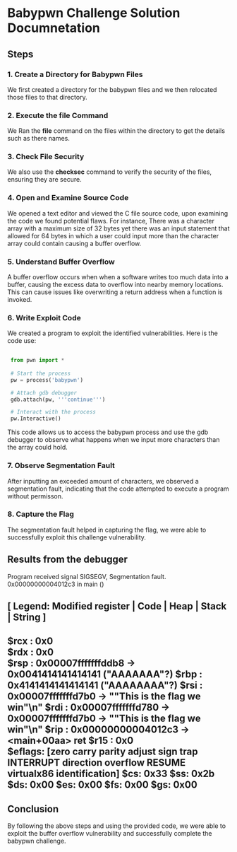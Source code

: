 # Babypwn Challenge Solution Documnetation


## Steps

### 1. Create a Directory for Babypwn Files
We first created a directory for the babypwn files and we then relocated those files to that
directory.


### 2. Execute the file Command
We Ran the **file** command on the files within the directory to get the details such as there
names.  


### 3. Check File Security
We also use the **checksec** command to verify the security of the files, ensuring they are
secure.


### 4. Open and Examine Source Code
We opened a text editor and viewed the C file source code, upon examining the code we found
potential flaws. For instance, There was a character array with a maximum size of 32 bytes
yet there was an input statement that allowed for 64 bytes in which a user could input more
than the character array could contain causing a buffer overflow.


### 5. Understand Buffer Overflow
A buffer overflow occurs when when a software writes too much data into a buffer, causing the
excess data to overflow into nearby memory locations. This can cause issues like overwriting
a return address when a function is invoked.


### 6. Write Exploit Code
We created a program to exploit the identified vulnerabilities. Here is the code use:
```python
 
 from pwn import *
 
 # Start the process
 pw = process('babypwn')

 # Attach gdb debugger
 gdb.attach(pw, '''continue''')

 # Interact with the process
 pw.Interactive()

```
This code allows us to access the babypwn process and use the gdb debugger to observe what
happens when we input more characters than the array could hold.


### 7. Observe Segmentation Fault
After inputting an exceeded amount of characters, we observed a segmentation fault, indicating
that the code attempted to execute a program without permisson.


### 8. Capture the Flag
The segmentation fault helped in capturing the flag, we were able to successfully exploit this
challenge vulnerability.
 

## Results from the debugger

Program received signal SIGSEGV, Segmentation fault.
0x00000000004012c3 in main ()

[ Legend: Modified register | Code | Heap | Stack | String ]
---------------------------------------------------------------------------------------------
$rcx   : 0x0               
$rdx   : 0x0               
$rsp   : 0x00007fffffffddb8  →  0x0041414141414141 ("AAAAAAA"?)
$rbp   : 0x4141414141414141 ("AAAAAAAA"?)
$rsi   : 0x00007fffffffd7b0  →  ""This is the flag we win"\n"
$rdi   : 0x00007fffffffd780  →  0x00007fffffffd7b0  →  ""This is the flag we win"\n"
$rip   : 0x00000000004012c3  →  <main+00aa> ret 
$r15   : 0x0               
$eflags: [zero carry parity adjust sign trap INTERRUPT direction overflow RESUME virtualx86 identification]
$cs: 0x33 $ss: 0x2b $ds: 0x00 $es: 0x00 $fs: 0x00 $gs: 0x00 
---------------------------------------------------------------------------------------------



## Conclusion
By following the above steps and using the provided code, we were able to exploit the buffer
overflow vulnerability and successfully complete the babypwn challenge.
